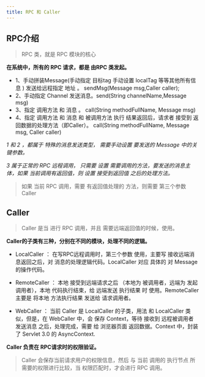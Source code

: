 ```yaml
---
title: RPC 和 Caller  
---
```


## RPC介绍

>RPC 类，就是 RPC 模块的核心


__在系统中，所有的 RPC 请求，都是 由RPC 类发起。__

* 1、手动拼装Message(手动指定 目标tag 手动设置 localTag 等等其他所有信息 )  发送给远程指定 地址 。  sendMsg(Message msg,Caller caller);
* 2、手动指定 Channel 发送消息。send(String channelName,Message msg)
* 3、指定 调用方法 和 消息 。 call(String methodFullName, Message msg)
* 4、指定 调用方法 和 消息 和 被调用方法 执行 结果返回后，请求者 接受到 返回数据的处理方法（即Caller）。 call(String methodFullName,  Message msg, Caller caller)

_1 和 2 ，都属于 特殊的消息发送类型， 需要手动设置 要发送的 Message 中的关键参数。_

_3 属于正常的 RPC 远程调用， 只需要 设置 需要调用的方法，要发送的消息主体，如果 当前调用有返回值，则 设置 接受到返回值 之后的处理方法。_

> 如果 当前 RPC 调用，需要 有返回值处理的 方法，则需要 第三个参数 Caller



## Caller
> Caller 是当 进行 RPC 调用，并且 需要远端返回值的时候，使用。

__Caller的子类有三种，分别在不同的模块，处理不同的逻辑。__

* LocalCaller ： 在写RPC远程调用时，第三个参数 使用，主要写 接收远端消息返回之后，对 消息的处理逻辑代码。LocalCaller 对应 具体的 对 Message 的操作代码。

* RemoteCaller ： 本地 接受到远端请求之后 （本地为 被调用者，远端为 发起调用者），本地 代码执行结束，给 远端发送 执行结果 时 使用。RemoteCaller 主要是 将本地 方法执行结果 发送给 请求调用者。

* WebCaller ： 当前 Caller 是 LocalCaller 的子类，用法 和 LocalCaller 类似，但是，在 WebCaller 中，会 保存 Context，等待 接收到 远程被调用者 发送消息 之后，处理完成，需要 给 浏览器页面 返回数据。Context 中，封装了 Servlet 3.0 的 AsyncContext.

__Caller 负责在 RPC请求时的权限验证。__

> Caller 会保存当前请求用户的权限信息，然后 与 当前 调用的 执行节点 所需要的权限进行比较，当 权限匹配时，才会进行 RPC 调用。



